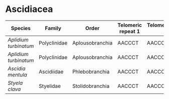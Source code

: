 # Ascidiacea

| Species | Family | Order | Telomeric repeat 1 | Telomeric repeat 2 | Data type |
| -- | --- | --- | --- | --- | --- |
| *Aplidium turbinatum* | Polyclinidae | Aplousobranchia | AACCCT | AACCCTAACCCT | assembly |
| *Aplidium turbinatum* | Polyclinidae | Aplousobranchia | AACCCT | AACCCTAACCCT | pacbio |
| *Ascidia mentula* | Ascidiidae | Phlebobranchia | AACCCT | AACCCTAACCCT | pacbio |
| *Styela clava* | Styelidae | Stolidobranchia | AACCCT | AACCCTAACCCT | pacbio |
